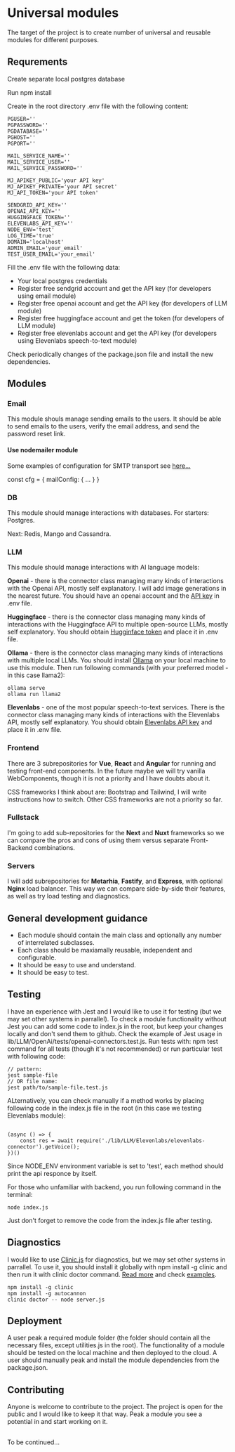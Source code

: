 # Universal modules

The target of the project is to create number of universal and reusable modules for different purposes.

## Requrements
Create separate local postgres database

Run npm install

Create in the root directory .env file with the following content:
```
PGUSER=''
PGPASSWORD=''
PGDATABASE=''
PGHOST=''
PGPORT=''

MAIL_SERVICE_NAME=''
MAIL_SERVICE_USER=''
MAIL_SERVICE_PASSWORD=''

MJ_APIKEY_PUBLIC='your API key'
MJ_APIKEY_PRIVATE='your API secret'
MJ_API_TOKEN='your API token'
 
SENDGRID_API_KEY=''
OPENAI_API_KEY=''
HUGGINGFACE_TOKEN=''
ELEVENLABS_API_KEY=''
NODE_ENV='test'
LOG_TIME='true'
DOMAIN='localhost'
ADMIN_EMAIL='your_email'
TEST_USER_EMAIL='your_email'

```

Fill the .env file with the following data:
* Your local postgres credentials
* Register free sendgrid account and get the API key (for developers using email module)
* Register free openai account and get the API key (for developers of LLM module)
* Register free huggingface account and get the token (for developers of LLM module)
* Register free elevenlabs account and get the API key (for developers using Elevenlabs speech-to-text module)

Check periodically changes of the package.json file and install the new dependencies.

## Modules

### Email

This module shouls manage sending emails to the users. It should be able to send emails to the users, verify the email address, and send the password reset link.

#### Use nodemailer module

Some examples of configuration for SMTP transport see [here...](https://nodemailer.com/smtp/)

const cfg = {
  mailConfig: {
    ...
  }
}


### DB

This module should manage interactions with databases. For starters: Postgres. 

Next: Redis, Mango and Cassandra.

### LLM

This module should manage interactions with AI language models:

**Openai**  - there is the connector class managing many kinds of interactions with the Openai API, mostly self explanatory. 
I will add image generations in the nearest future. You should have an openai account and the [API key](https://platform.openai.com/api-keys) in .env file.

**Huggingface** - there is the connector class managing many kinds of interactions with the Huggingface API to multiple open-source LLMs, mostly self explanatory.
You should obtain [Hugginface token](https://huggingface.co/settings/tokens) and place it in .env file.

**Ollama** -  there is the connector class managing many kinds of interactions with multiple local LLMs. 
You should install [Ollama](https://github.com/ollama/ollama) on your local machine to use this module. Then run following commands (with your preferred model - in this case llama2):

```
ollama serve
ollama run llama2
```  

**Elevenlabs** - one of the most popular speech-to-text services. There is the connector class managing many kinds of interactions with the Elevenlabs API, mostly self explanatory. You should obtain [Elevenlabs API key](https://www.eleven-labs.com/en/docs/speech-to-text/getting-started) and place it in .env file.


### Frontend

There are 3 subrepositories for **Vue**, **React** and **Angular** for  running and testing front-end components. 
In the future maybe we will try vanilla WebComponents, though it is not a priority and I have doubts about it.

CSS frameworks I think about are: Bootstrap and Tailwind, I will write instructions how to switch.
Other CSS frameworks are not a priority so far.

### Fullstack

I'm going to add sub-repositories for the **Next** and **Nuxt** frameworks so we can compare the pros and cons of using them versus separate Front-Backend combinations. 

### Servers

I will add subrepositories for **Metarhia**, **Fastify**, and **Express**, with optional **Nginx** load balancer. This way we can compare side-by-side their features, as well as try load testing and diagnostics.

## General development guidance

* Each module should contain the main class and optionally any number of interrelated subclasses.
* Each class should be maxiamally reusable, independent and configurable.
* It should be easy to use and understand. 
* It should be easy to test.

## Testing

I have an experience with Jest and I would like to use it for testing (but we may set other systems in parrallel). 
To check a module functionality without Jest you can add some code to index.js in the root, but keep your changes locally and don't send them to github.
Check the example of Jest usage in lib/LLM/OpenAi/tests/openai-connectors.test.js.
Run tests with: npm test command for all tests (though it's not recommended) or run particular test with following code:
```
// pattern:
jest sample-file 
// OR file name:
jest path/to/sample-file.test.js 

```

ALternatively, you can check manually if a method works by placing following code in the index.js file in the root (in this case we testing Elevenlabs module):
```

(async () => {  
    const res = await require('./lib/LLM/Elevenlabs/elevenlabs-connector').getVoice();
})()
```
Since NODE_ENV environment variable is set to 'test', each method should print the api responce by itself.

For those who unfamiliar with backend, you run following command in the terminal:
``` 
node index.js
```
Just don't forget to remove the code from the index.js file after testing.

## Diagnostics

I would like to use [Clinic.js](https://clinicjs.org/) for diagnostics, but we may set other systems in parrallel.
To use it, you should install it globally with npm install -g clinic and then run it with clinic doctor command. [Read more](https://clinicjs.org/documentation/) and check [examples](https://github.com/clinicjs/node-clinic-doctor-examples).

```
npm install -g clinic
npm install -g autocannon
clinic doctor -- node server.js

```

## Deployment

A user peak a required module folder (the folder should contain all the necessary files, except utilities.js in the root).
The functionality of a module should be tested on the local machine and then deployed to the cloud.
A user should manually peak and install the module dependencies from the package.json.

## Contributing

Anyone is welcome to contribute to the project. The project is open for the public and I would like to keep it that way. 
Peak a module you see a potential in and start working on it.

## 

To be continued...
